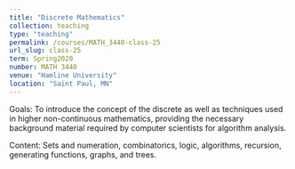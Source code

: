 ```yaml
---
title: "Discrete Mathematics"
collection: teaching
type: "teaching"
permalink: /courses/MATH_3440-class-25
url_slug: class-25
term: Spring2020
number: MATH 3440
venue: "Hamline University"
location: "Saint Paul, MN"
---
```


Goals: To introduce the concept of the discrete as well as techniques used in higher non-continuous mathematics, providing the necessary background material required by computer scientists for algorithm analysis.

Content: Sets and numeration, combinatorics, logic, algorithms, recursion, generating functions, graphs, and trees.
